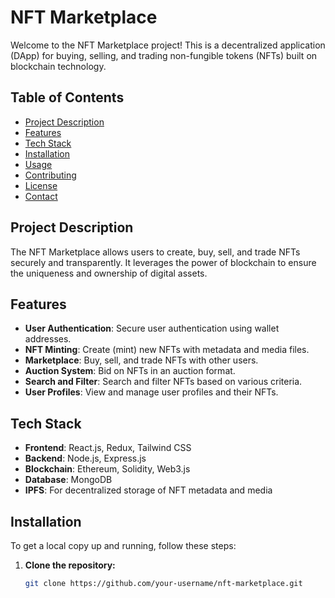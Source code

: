 # NFT Marketplace

Welcome to the NFT Marketplace project! This is a decentralized application (DApp) for buying, selling, and trading non-fungible tokens (NFTs) built on blockchain technology.

## Table of Contents

- [Project Description](#project-description)
- [Features](#features)
- [Tech Stack](#tech-stack)
- [Installation](#installation)
- [Usage](#usage)
- [Contributing](#contributing)
- [License](#license)
- [Contact](#contact)

## Project Description

The NFT Marketplace allows users to create, buy, sell, and trade NFTs securely and transparently. It leverages the power of blockchain to ensure the uniqueness and ownership of digital assets.

## Features

- **User Authentication**: Secure user authentication using wallet addresses.
- **NFT Minting**: Create (mint) new NFTs with metadata and media files.
- **Marketplace**: Buy, sell, and trade NFTs with other users.
- **Auction System**: Bid on NFTs in an auction format.
- **Search and Filter**: Search and filter NFTs based on various criteria.
- **User Profiles**: View and manage user profiles and their NFTs.

## Tech Stack

- **Frontend**: React.js, Redux, Tailwind CSS
- **Backend**: Node.js, Express.js
- **Blockchain**: Ethereum, Solidity, Web3.js
- **Database**: MongoDB
- **IPFS**: For decentralized storage of NFT metadata and media

## Installation

To get a local copy up and running, follow these steps:

1. **Clone the repository:**

   ```bash
   git clone https://github.com/your-username/nft-marketplace.git
